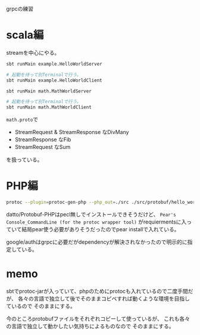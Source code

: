 grpcの練習

# scala編

streamを中心にやる。

```bash
sbt runMain example.HelloWorldServer

# 起動を待って別Terminalで行う。
sbt runMain example.HelloWorldClient
```

```bash
sbt runMain math.MathWorldServer

# 起動を待って別Terminalで行う。
sbt runMain math.MathWorldClient
```

`math.proto`で

- StreamRequest & StreamResponse なDivMany
- StreamResponse なFib
- StreamRequest なSum

を扱っている。

# PHP編

```bash
protoc --plugin=protoc-gen-php --php_out=./src ./src/protobuf/hello_world.proto
```

datto/Protobuf-PHPはpecl無しでインストールできそうだけど、
`Pear's Console_CommandLine (for the protoc wrapper tool)` がrequiermentsに入っていて結局pear使う必要がありそうだったのでpear installで入れている。

google/authはgrpcに必要だがdependencyが解決されなかったので明示的に指定している。

# memo

sbtでprotoc-jarが入っていて、phpのためにprotocも入れているので二度手間だが、
各々の言語で独立して後でそのままコピペすれば動くような環境を目指しているので
そのままにする。

今のところprotobufファイルをそれぞれコピーして使っているが、
これも各々の言語で独立して動かしたい気持ちによるものなので
そのままにする。
